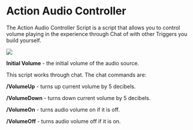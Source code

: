 # Action Audio Controller

The Action Audio Controller Script is a script that allows you to control volume playing in the experience through Chat of with other Triggers you build yourself.  

![](https://github.com/mojoD/Sansar-Simple-And-Reflex-Script-Integration/blob/master/images/ActionAudioController.png)

**Initial Volume** - the initial volume of the audio source.

This script works through chat.  The chat commands are:

**/VolumeUp** - turns up current volume by 5 decibels.  

**/VolumeDown** - turns down current volume by 5 decibels.

**/VolumeOn** - turns audio volume on if it is off.

**/VolumeOff** - turns audio volume off if it is on.

